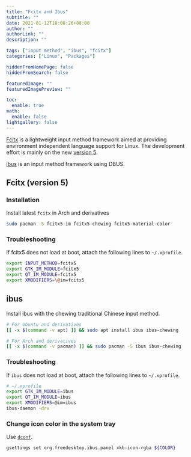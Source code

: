 ```yaml
---
title: "Fcitx and Ibus"
subtitle: ""
date: 2021-01-12T18:08:26+08:00
author: ""
authorLink: ""
description: ""

tags: ["input method", "ibus", "fcitx"]
categories: ["Linux", "Packages"]

hiddenFromHomePage: false
hiddenFromSearch: false

featuredImage: ""
featuredImagePreview: ""

toc:
  enable: true
math:
  enable: false
lightgallery: false
---
```


[Fcitx](https://wiki.archlinux.org/index.php/Fcitx) is a lightweight input method framework aimed at providing environment independent language support for Linux. The development effort is mainly on the new [version 5](https://wiki.archlinux.org/index.php/Fcitx5).

[ibus](https://github.com/ibus/ibus) is an input method framework using DBUS.

<!--more-->

## Fcitx (version 5)

### Installation

Install latest `fcitx` in Arch and derivatives

```bash
sudo pacman -S fcitx5-im fcitx5-chewing fcitx5-material-color
```

### Troubleshooting

If fcitx5 does not load at boot, attach the following lines to `~/.xprofile`.

```bash
export INPUT_METHOD=fcitx5
export GTK_IM_MODULE=fcitx5
export QT_IM_MODULE=fcitx5
export XMODIFIERS=\@im=fcitx5
```

## ibus

Install ibus with the chewing traditional Chinese input method.

```bash
# For Ubuntu and derivatives
[[ -x $(command -v apt) ]] && sudo apt install ibus ibus-chewing

# For Arch and derivatives
[[ -x $(command -v pacman) ]] && sudo pacman -S ibus ibus-chewing
```

### Troubleshooting

If `ibus` does not load at boot, attach the following lines to `~/.xprofile`.

```bash
# ~/.xprofile
export GTK_IM_MODULE=ibus
export QT_IM_MODULE=ibus
export XMODIFIERS=@im=ibus
ibus-daemon -drx
```

### Change icon color in the system tray

Use [`dconf`](https://wiki.archlinux.org/index.php/IBus#Systray_language_icon_color).

```bash
gsettings set org.freedesktop.ibus.panel xkb-icon-rgba ${COLOR}
```